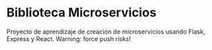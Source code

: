 # Biblioteca Microservicios

Proyecto de aprendizaje de creación de microservicios usando Flask, Express y React. Warning: force push risks!
